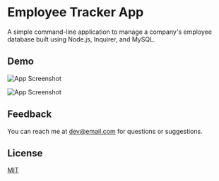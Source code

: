 
# Employee Tracker App

A simple command-line application to manage a company's employee database built using Node.js, Inquirer, and MySQL.
## Demo

![App Screenshot](https://i.ibb.co/3k1Z8y5/Screenshot-2023-03-03-134945.png)

![App Screenshot](https://i.ibb.co/wMp3Jzy/Screenshot-2023-03-03-135230.png)
## Feedback

You can reach me at dev@email.com for questions or suggestions. 


## License

[MIT](https://choosealicense.com/licenses/mit/)

